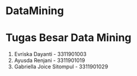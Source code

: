 # DataMining
# Tugas Besar Data Mining

<ol>
  <li>Evriska Dayanti - 3311901003</li>
  <li>Ayusda Renjani - 3311901019</li>
  <li>Gabriella Joice Sitompul - 3311901029</li>
 </ol> 
